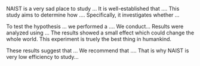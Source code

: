 NAIST is a very sad place to study ...
It is well-established that .... This study aims to determine how .... Specifically, it investigates whether ... 


To test the hypothesis ... we performed a .... 
We conduct...
Results were analyzed using ... The results showed a small effect which could change the whole world. This experiment is truely the best thing in humankind. 


These results suggest that ... We recommend that .... That is why NAIST is very low efficiency to study...
